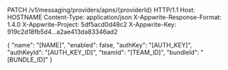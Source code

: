 PATCH /v1/messaging/providers/apns/{providerId} HTTP/1.1
Host: HOSTNAME
Content-Type: application/json
X-Appwrite-Response-Format: 1.4.0
X-Appwrite-Project: 5df5acd0d48c2
X-Appwrite-Key: 919c2d18fb5d4...a2ae413da83346ad2

{
  "name": "[NAME]",
  "enabled": false,
  "authKey": "[AUTH_KEY]",
  "authKeyId": "[AUTH_KEY_ID]",
  "teamId": "[TEAM_ID]",
  "bundleId": "[BUNDLE_ID]"
}
